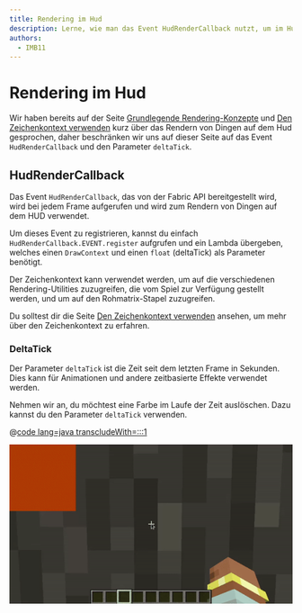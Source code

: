```yaml
---
title: Rendering im Hud
description: Lerne, wie man das Event HudRenderCallback nutzt, um im Hud zu rendern.
authors:
  - IMB11
---
```


# Rendering im Hud

Wir haben bereits auf der Seite [Grundlegende Rendering-Konzepte](./basic-concepts) und [Den Zeichenkontext verwenden](./draw-context) kurz über das Rendern von Dingen auf dem Hud gesprochen, daher beschränken wir uns auf dieser Seite auf das Event `HudRenderCallback` und den Parameter `deltaTick`.

## HudRenderCallback

Das Event `HudRenderCallback`, das von der Fabric API bereitgestellt wird, wird bei jedem Frame aufgerufen und wird zum Rendern von Dingen auf dem HUD verwendet.

Um dieses Event zu registrieren, kannst du einfach `HudRenderCallback.EVENT.register` aufgrufen und ein Lambda übergeben, welches einen `DrawContext` und einen `float` (deltaTick) als Parameter benötigt.

Der Zeichenkontext kann verwendet werden, um auf die verschiedenen Rendering-Utilities zuzugreifen, die vom Spiel zur Verfügung gestellt werden, und um auf den Rohmatrix-Stapel zuzugreifen.

Du solltest dir die Seite [Den Zeichenkontext verwenden](./draw-context) ansehen, um mehr über den Zeichenkontext zu erfahren.

### DeltaTick

Der Parameter `deltaTick` ist die Zeit seit dem letzten Frame in Sekunden. Dies kann für Animationen und andere zeitbasierte Effekte verwendet werden.

Nehmen wir an, du möchtest eine Farbe im Laufe der Zeit auslöschen. Dazu kannst du den Parameter `deltaTick` verwenden.

@[code lang=java transcludeWith=:::1](@/reference/latest/src/client/java/com/example/docs/rendering/HudRenderingEntrypoint.java)

![](/assets/develop/rendering/hud-rendering-deltatick.webp)

